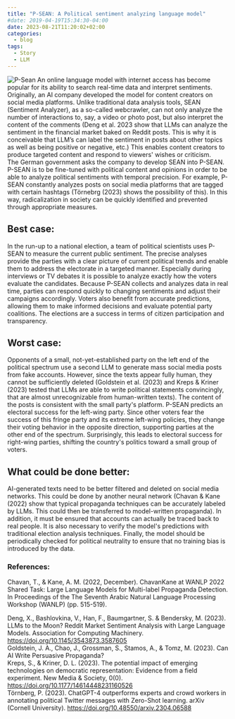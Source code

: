 ```yaml
---
title: "P-SEAN: A Political sentiment analyzing language model"
#date: 2019-04-19T15:34:30-04:00
date: 2023-08-21T11:20:02+02:00
categories:
  - blog
tags:
  - Story
  - LLM
---
```

![P-Sean](/LLM.github.io/assets/images/P-SEAN.jpg )
An online language model with internet access has become popular for its ability to search real-time data and interpret sentiments. Originally, an AI company developed the model for content creators on social media platforms. Unlike traditional data analysis tools, SEAN (Sentiment Analyzer), as a so-called webcrawler, can not only analyze the number of interactions to, say, a video or photo post, but also interpret the content of the comments (Deng et al. 2023 show that LLMs can analyze the sentiment in the financial market baked on Reddit posts. This is why it is conceivable that LLM’s can label the sentiment in posts about other topics as well as being positive or negative, etc.) This enables content creators to produce targeted content and respond to viewers' wishes or criticism.  
The German government asks the company to develop SEAN into P-SEAN. P-SEAN is to be fine-tuned with political content and opinions in order to be able to analyze political sentiments with temporal precision. For example, P-SEAN constantly analyzes posts on social media platforms that are tagged with certain hashtags (Törnebrg (2023) shows the possibility of this). In this way, radicalization in society can be quickly identified and prevented through appropriate measures.

## Best case:
In the run-up to a national election, a team of political scientists uses P-SEAN to measure the current public sentiment. The precise analyses provide the parties with a clear picture of current political trends and enable them to address the electorate in a targeted manner. Especially during interviews or TV debates it is possible to analyze exactly how the voters evaluate the candidates. Because P-SEAN collects and analyzes data in real time, parties can respond quickly to changing sentiments and adjust their campaigns accordingly. Voters also benefit from accurate predictions, allowing them to make informed decisions and evaluate potential party coalitions. The elections are a success in terms of citizen participation and transparency.

## Worst case:
Opponents of a small, not-yet-established party on the left end of the political spectrum use a second LLM to generate mass social media posts from fake accounts. However, since the texts appear fully human, they cannot be sufficiently deleted (Goldstein et al. (2023) and Kreps & Kriner (2023) tested that LLMs are able to write political statements convincingly, that are almost unrecognizable from human-written texts). The content of the posts is consistent with the small party's platform. P-SEAN predicts an electoral success for the left-wing party. Since other voters fear the success of this fringe party and its extreme left-wing policies, they change their voting behavior in the opposite direction, supporting parties at the other end of the spectrum. Surprisingly, this leads to electoral success for right-wing parties, shifting the country's politics toward a small group of voters.
## What could be done better:
AI-generated texts need to be better filtered and deleted on social media networks. This could be done by another neural network (Chavan & Kane (2022) show that typical propaganda techniques can be accurately labeled by LLMs. This could then be transferred to model-written propaganda). In addition, it must be ensured that accounts can actually be traced back to real people. It is also necessary to verify the model's predictions with traditional election analysis techniques. Finally, the model should be periodically checked for political neutrality to ensure that no training bias is introduced by the data.

### References:
Chavan, T., & Kane, A. M. (2022, December). ChavanKane at WANLP 2022 Shared Task: Large Language Models for Multi-label Propaganda Detection. In Proceedings of the The Seventh Arabic Natural Language Processing Workshop (WANLP) (pp. 515-519). 

Deng, X., Bashlovkina, V., Han, F., Baumgartner, S. & Bendersky, M. (2023). LLMs to the Moon? Reddit Market Sentiment Analysis with Large Language Models. Association for Computing Machinery. https://doi.org/10.1145/3543873.3587605  
Goldstein, J. A., Chao, J., Grossman, S., Stamos, A., & Tomz, M. (2023). Can AI Write Persuasive Propaganda?  
Kreps, S., & Kriner, D. L. (2023). The potential impact of emerging technologies on democratic representation: Evidence from a field experiment. New Media & Society, 0(0). https://doi.org/10.1177/14614448231160526  
Törnberg, P. (2023). ChatGPT-4 outperforms experts and crowd workers in annotating political Twitter messages with Zero-Shot learning. arXiv (Cornell University). https://doi.org/10.48550/arxiv.2304.06588
